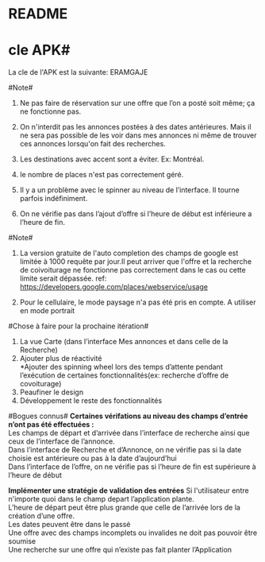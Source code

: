 # README #

# cle APK#
La cle de l'APK est la suivante: ERAMGAJE

#Note#
<!-- 26 avril 2015 -->

1. Ne pas faire de réservation sur une offre que l’on a posté soit même; ça ne fonctionne pas.

2. On n'interdit pas les annonces postées à des dates antérieures. Mais il ne sera pas possible de les voir dans mes annonces ni même de trouver ces annonces lorsqu'on fait des recherches.

3. Les destinations avec accent sont a éviter. Ex: Montréal.
 
4. le nombre de places n'est pas correctement géré.

5. Il y a un problème avec le spinner au niveau de l’interface. Il tourne parfois indéfiniment.

6. On ne vérifie pas dans l’ajout d’offre si l’heure de début est inférieure a l’heure de fin.


#Note#
<!-- 22 mars 2015 -->

1. La version gratuite de l'auto completion des champs de google est limitée à 1000 requête par jour.Il peut arriver que l'offre et la recherche de coivoiturage ne fonctionne pas correctement  dans le cas ou cette limite serait dépassée. ref: https://developers.google.com/places/webservice/usage

2. Pour le cellulaire, le mode paysage n'a pas été pris en compte. A utiliser en mode portrait

#Chose à faire pour la prochaine itération#

1. La vue Carte (dans l’interface Mes annonces et dans celle de la Recherche)  
2. Ajouter plus de réactivité  
    *Ajouter des spinning wheel lors des temps d’attente pendant l’exécution de certaines fonctionnalités(ex: recherche d’offre de covoiturage)  
3. Peaufiner le design  
4. Développement le reste des fonctionnalités

#Bogues connus#
**Certaines vérifations au niveau des champs d’entrée n’ont pas été effectuées :**  
       Les champs de départ et d’arrivée dans l’interface de recherche ainsi que ceux de l’interface de l’annonce.   
       Dans l’interface de Recherche et d’Annonce, on ne vérifie pas si la date choisie est antérieure ou pas à la date d’aujourd’hui  
       Dans l’interface de l’offre, on ne vérifie pas si l’heure de fin est supérieure à l’heure de début  

**Implémenter une stratégie de validation des entrées** 
      Si l'utilisateur entre n'importe quoi dans le champ depart l’application plante.  
      L’heure de départ peut être plus grande que celle de l’arrivée lors de la création d’une offre.  
      Les dates peuvent être dans le passé  
      Une offre avec des champs incomplets ou invalides ne doit pas pouvoir être soumise  
      Une recherche sur une offre qui n’existe pas fait planter l’Application